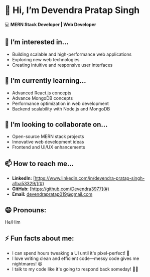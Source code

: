 # 👋 Hi, I’m **Devendra Pratap Singh**  

💻 **MERN Stack Developer | Web Developer**  

## 👀 I’m interested in...  
- Building scalable and high-performance web applications  
- Exploring new web technologies  
- Creating intuitive and responsive user interfaces  

## 🌱 I’m currently learning...  
- Advanced React.js concepts
- Advance MongoDB concepts 
- Performance optimization in web development  
- Backend scalability with Node.js and MongoDB  

## 💞️ I’m looking to collaborate on...  
- Open-source MERN stack projects  
- Innovative web development ideas  
- Frontend and UI/UX enhancements  

## 📫 How to reach me...  
- **LinkedIn:** [https://www.linkedin.com/in/devendra-pratap-singh-a1ba53329/](#)  
- **GitHub:** [https://github.com/Devendra3977](#)  
- **Email:** [devendrapratap019@gmail.com](#)  

## 😄 Pronouns:  
He/Him  

## ⚡ Fun facts about me:  
- I can spend hours tweaking a UI until it's pixel-perfect! 🎨  
- I love writing clean and efficient code—messy code gives me nightmares! 😆
- I talk to my code like it's going to respond back someday! 🤖💬  
 
